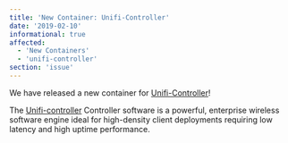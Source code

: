 ```yaml
---
title: 'New Container: Unifi-Controller'
date: '2019-02-10'
informational: true
affected:
  - 'New Containers'
  - 'unifi-controller'
section: 'issue'
---
```

We have released a new container for [Unifi-Controller](https://github.com/linuxserver/docker-unifi-controller)!

The [Unifi-controller](https://www.ubnt.com/enterprise/#unifi) Controller software is a powerful, enterprise wireless software engine ideal for high-density client deployments requiring low latency and high uptime performance.